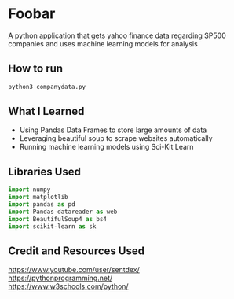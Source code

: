 # Foobar

A python application that gets yahoo finance data regarding SP500 companies and uses machine learning models for analysis

## How to run
```bash
python3 companydata.py
```
## What I Learned
- Using Pandas Data Frames to store large amounts of data
- Leveraging beautiful soup to scrape websites automatically
- Running machine learning models using Sci-Kit Learn
## Libraries Used

```python
import numpy
import matplotlib
import pandas as pd
import Pandas-datareader as web
import BeautifulSoup4 as bs4
import scikit-learn as sk
```




## Credit and Resources Used
https://www.youtube.com/user/sentdex/  
https://pythonprogramming.net/  
https://www.w3schools.com/python/  